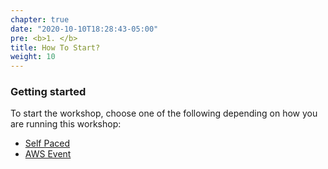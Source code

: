```yaml
---
chapter: true
date: "2020-10-10T18:28:43-05:00"
pre: <b>1. </b>
title: How To Start?
weight: 10
---
```


### Getting started


To start the workshop, choose one of the following depending on how you are running this workshop:

* [Self Paced](/1-how-to-start/1-self-paced)
* [AWS Event](/1-how-to-start/2-aws-event)